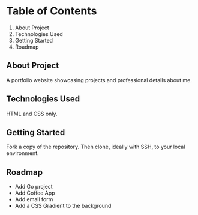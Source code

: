 # Table of Contents

1. About Project
2. Technologies Used
3. Getting Started
4. Roadmap

## About Project

A portfolio website showcasing projects and professional details about me.

## Technologies Used

HTML and CSS only.

## Getting Started

Fork a copy of the repository. Then clone, ideally with SSH, to your local environment.

## Roadmap

- Add Go project
- Add Coffee App
- Add email form
- Add a CSS Gradient to the background
